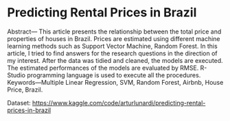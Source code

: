# Predicting Rental Prices in Brazil

Abstract— This article presents the relationship
between the total price and properties of houses in
Brazil. Prices are estimated using different
machine learning methods such as Support Vector
Machine, Random Forest. In this article, I tried to
find answers for the research questions in the
direction of my interest. After the data was tidied
and cleaned, the models are executed. The
estimated performances of the models are
evaluated by RMSE. R-Studio programming
language is used to execute all the procedures.
Keywords—Multiple Linear Regression, SVM,
Random Forest, Airbnb, House Price, Brazil.

Dataset: https://www.kaggle.com/code/arturlunardi/predicting-rental-prices-in-brazil
